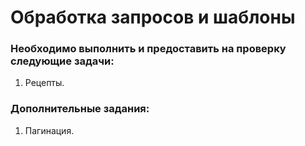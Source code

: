 # Обработка запросов и шаблоны
### Необходимо выполнить и предоставить на проверку следующие задачи:
1. Рецепты.
### Дополнительные задания:
1. Пагинация.